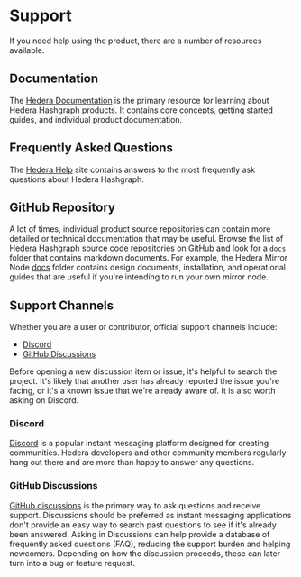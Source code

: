 # Support

If you need help using the product, there are a number of resources available.

## Documentation

The [Hedera Documentation](https://docs.hedera.com/guides) is the primary resource for learning about Hedera Hashgraph
products. It contains core concepts, getting started guides, and individual product documentation.

## Frequently Asked Questions

The [Hedera Help](https://help.hedera.com) site contains answers to the most frequently ask questions about Hedera Hashgraph.

## GitHub Repository

A lot of times, individual product source repositories can contain more detailed or technical documentation that may
be useful. Browse the list of Hedera Hashgraph source code repositories on [GitHub](https://github.com/hashgraph) and
look for a `docs` folder that contains markdown documents. For example, the Hedera Mirror Node
[docs](https://github.com/hashgraph/hedera-mirror-node/tree/main/docs) folder contains design documents, installation,
and operational guides that are useful if you're intending to run your own mirror node.

## Support Channels

Whether you are a user or contributor, official support channels include:

- [Discord](https://www.hedera.com/discord)
- [GitHub Discussions](https://docs.github.com/en/discussions)

Before opening a new discussion item or issue, it's helpful to search the project. It's likely that another user has
already reported the issue you're facing, or it's a known issue that we're already aware of. It is also worth asking on
Discord.

### Discord

[Discord](https://discord.com) is a popular instant messaging platform designed for creating communities. Hedera
developers and other community members regularly hang out there and are more than happy to answer any questions.

### GitHub Discussions

[GitHub discussions](https://docs.github.com/en/discussions) is the primary way to ask questions and receive support.
Discussions should be preferred as instant messaging applications don't provide an easy way to search past questions to
see if it's already been answered. Asking in Discussions can help provide a database of frequently asked questions (FAQ),
reducing the support burden and helping newcomers. Depending on how the discussion proceeds, these can later turn into
a bug or feature request.
